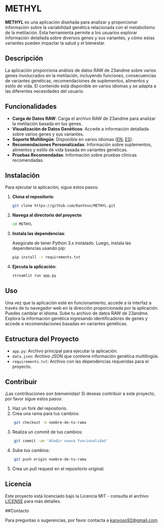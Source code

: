 # METHYL

**METHYL** es una aplicación diseñada para analizar y proporcionar información sobre la variabilidad genética relacionada con el metabolismo de la metilación. Esta herramienta permite a los usuarios explorar información detallada sobre diversos genes y sus variantes, y cómo estas variantes pueden impactar la salud y el bienestar.

## Descripción

La aplicación proporciona análisis de datos RAW de 23andme sobre varios genes involucrados en la metilación, incluyendo funciones, consecuencias de variantes genéticas, recomendaciones de suplementos, alimentos y estilo de vida. El contenido está disponible en varios idiomas y se adapta a las diferentes necesidades del usuario.

## Funcionalidades

- **Carga de Datos RAW**: Carga el archivo RAW de 23andme para analizar la metilación basada en tus genes.
- **Visualización de Datos Genéticos**: Accede a información detallada sobre varios genes y sus variantes.
- **Soporte Multilingüe**: Disponible en varios idiomas ([EN](https://github.com/KanYoso/METHYL/blob/main/README.md), [ES](https://github.com/KanYoso/METHYL/blob/main/README.ES.md)).
- **Recomendaciones Personalizadas**: Información sobre suplementos, alimentos y estilo de vida basada en variantes genéticas.
- **Pruebas Recomendadas**: Información sobre pruebas clínicas recomendadas.

## Instalación

Para ejecutar la aplicación, sigue estos pasos:

1. **Clona el repositorio**:

    ```bash
    git clone https://github.com/KanYoso/METHYL.git
    ```

2. **Navega al directorio del proyecto**:

    ```bash
    cd METHYL
    ```

3. **Instala las dependencias**:

    Asegúrate de tener Python 3.x instalado. Luego, instala las dependencias usando pip:

    ```bash
    pip install -r requirements.txt
    ```

4. **Ejecuta la aplicación**:

    ```bash
    streamlit run app.py
    ```

## Uso

Una vez que la aplicación esté en funcionamiento, accede a la interfaz a través de tu navegador web en la dirección proporcionada por la aplicación. Puedes cambiar el idioma. Sube tu archivo de datos RAW de 23andme. Explora la información genética ingresando identificadores de genes y accede a recomendaciones basadas en variantes genéticas.

## Estructura del Proyecto

- `app.py`: Archivo principal para ejecutar la aplicación.
- `data.json`: Archivo JSON que contiene información genética multilingüe.
- `requirements.txt`: Archivo con las dependencias requeridas para el proyecto.

## Contribuir

¡Las contribuciones son bienvenidas! Si deseas contribuir a este proyecto, por favor sigue estos pasos:
1. Haz un fork del repositorio.
2. Crea una rama para tus cambios:

```bash
    git checkout -b nombre-de-tu-rama
   ```
3. Realiza un commit de tus cambios:

```bash
    git commit -am 'Añadir nueva funcionalidad'
   ```
4. Sube tus cambios:

```bash
    git push origin nombre-de-tu-rama
   ```
5. Crea un pull request en el repositorio original.

## Licencia

Este proyecto está licenciado bajo la Licencia MIT - consulta el archivo [LICENSE](LICENSE) para más detalles.

##Contacto

Para preguntas o sugerencias, por favor contacta a [kanyoso92@gmail.com](mailto:kanyoso92@gmail.com).
